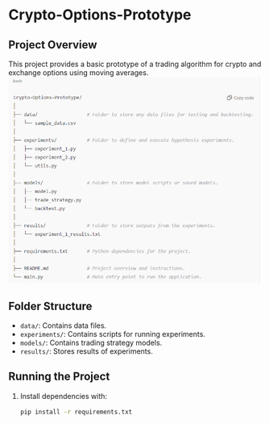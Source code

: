 # Crypto-Options-Prototype

## Project Overview
This project provides a basic prototype of a trading algorithm for crypto and exchange options using moving averages.
![Project Diagram](https://github.com/dijasila/Crypto-Options-Prototype/blob/master/image/resp_struct.PNG)
## Folder Structure
- `data/`: Contains data files.
- `experiments/`: Contains scripts for running experiments.
- `models/`: Contains trading strategy models.
- `results/`: Stores results of experiments.

## Running the Project
1. Install dependencies with:
   ```bash
   pip install -r requirements.txt
